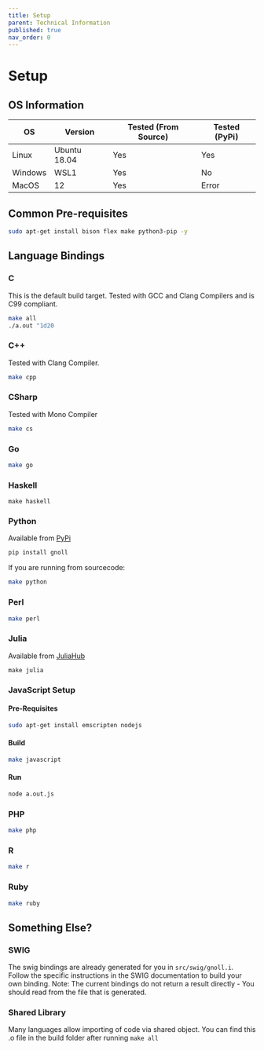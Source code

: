 ```yaml
---
title: Setup
parent: Technical Information
published: true
nav_order: 0
---
```


# Setup
## OS Information

| OS | Version | Tested (From Source) | Tested (PyPi) |
| -- | ------- | -------------------- | ------------- |
| Linux | Ubuntu 18.04 | Yes | Yes |
| Windows | WSL1 | Yes | No |
| MacOS | 12 | Yes | Error |

## Common Pre-requisites
```bash
sudo apt-get install bison flex make python3-pip -y
```

## Language Bindings 

### C
This is the default build target.
Tested with GCC and Clang Compilers and is C99 compliant.

```bash
make all
./a.out "1d20
```

### C++
Tested with Clang Compiler.

```bash
make cpp
```

### CSharp
Tested with Mono Compiler
```bash
make cs
```

### Go
```bash
make go
```

### Haskell
```
make haskell
```

### Python
Available from [PyPi](https://pypi.org/project/gnoll/)
```bash
pip install gnoll
```
If you are running from sourcecode:
```bash
make python
```

### Perl
```bash
make perl
```

### Julia
Available from [JuliaHub](https://juliahub.com/ui/Packages/GnollDiceNotation/WetJc/)
```
make julia
```

### JavaScript Setup

#### Pre-Requisites
```bash
sudo apt-get install emscripten nodejs
```

#### Build
```bash
make javascript
```

#### Run
```bash
node a.out.js
```

### PHP
```bash
make php
```

### R
```bash
make r
```

### Ruby
```bash
make ruby
```

## Something Else?
### SWIG
The swig bindings are already generated for you in `src/swig/gnoll.i`. Follow the specific instructions in the SWIG documentation to build your own binding.
Note: The current bindings do not return a result directly - You should read from the file that is generated.

### Shared Library
Many languages allow importing of code via shared object. You can find this .o file in the build folder after running `make all`
